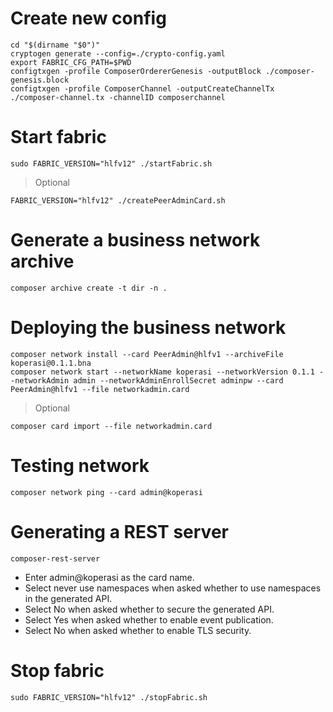 
# Create new config

    cd "$(dirname "$0")"
	cryptogen generate --config=./crypto-config.yaml
	export FABRIC_CFG_PATH=$PWD
	configtxgen -profile ComposerOrdererGenesis -outputBlock ./composer-genesis.block
	configtxgen -profile ComposerChannel -outputCreateChannelTx ./composer-channel.tx -channelID composerchannel

# Start fabric
	sudo FABRIC_VERSION="hlfv12" ./startFabric.sh 

> Optional

	FABRIC_VERSION="hlfv12" ./createPeerAdminCard.sh

# Generate a business network archive
	composer archive create -t dir -n .

# Deploying the business network
	composer network install --card PeerAdmin@hlfv1 --archiveFile  koperasi@0.1.1.bna
	composer network start --networkName koperasi --networkVersion 0.1.1 --networkAdmin admin --networkAdminEnrollSecret adminpw --card PeerAdmin@hlfv1 --file networkadmin.card
> Optional

	composer card import --file networkadmin.card

# Testing network
	composer network ping --card admin@koperasi

# Generating a REST server
	composer-rest-server

- Enter admin@koperasi as the card name.
- Select never use namespaces when asked whether to use namespaces in the generated API.
- Select No when asked whether to secure the generated API.
- Select Yes when asked whether to enable event publication.
- Select No when asked whether to enable TLS security.

# Stop fabric
	sudo FABRIC_VERSION="hlfv12" ./stopFabric.sh